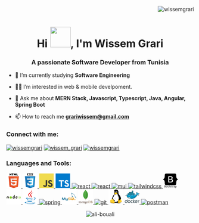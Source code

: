 <p align="right"> <img src="https://komarev.com/ghpvc/?username=wissemgrari&label=Profile%20views&color=0e75b6&style=flat" alt="wissemgrari" /> </p>
<h1 align="center">Hi <img src="https://github.com/mitul3737/mitul3737/blob/main/Wave.gif" height="55px" width="55px">, I'm Wissem Grari</h1>
<h3 align="center">A passionate Software Developer from Tunisia</h3>

- 🔭 I’m currently studying **Software Engineering**

- 👨‍💻 I’m interested in web & mobile develpoment.

- 💬 Ask me about **MERN Stack, Javascript, Typescript, Java, Angular, Spring Boot**

- 📫 How to reach me **grariwissem@gmail.com**


<h3 align="left">Connect with me:</h3>
<p align="left">
<a href="https://www.linkedin.com/in/wissemgrari/" target="blank"><img align="center" src="https://raw.githubusercontent.com/rahuldkjain/github-profile-readme-generator/master/src/images/icons/Social/linked-in-alt.svg" alt="wissemgrari" height="30" width="40" /></a>
<a href="https://www.instagram.com/wissem_grari/" target="blank"><img align="center" src="https://raw.githubusercontent.com/rahuldkjain/github-profile-readme-generator/master/src/images/icons/Social/instagram.svg" alt="wissem_grari" height="30" width="40" /></a>
<a href="https://twitter.com/wissemgrari" target="blank"><img align="center" src="https://raw.githubusercontent.com/rahuldkjain/github-profile-readme-generator/master/src/images/icons/Social/twitter.svg" alt="wissemgrari" height="30" width="40" /></a>
</p>

<h3 align="left">Languages and Tools:</h3>
<p align="left">
<a href="https://www.w3schools.com/html/" target="_blank" rel="noreferrer"> <img src="https://raw.githubusercontent.com/devicons/devicon/master/icons/html5/html5-original-wordmark.svg" alt="html5" width="40" height="40"/>
</a>
<a href="https://www.w3schools.com/css/" target="_blank" rel="noreferrer"> <img src="https://raw.githubusercontent.com/devicons/devicon/master/icons/css3/css3-original-wordmark.svg" alt="css3" width="40" height="40"/>
</a>
<a href="https://developer.mozilla.org/en-US/docs/Web/JavaScript" target="_blank" rel="noreferrer"> <img src="https://raw.githubusercontent.com/devicons/devicon/master/icons/javascript/javascript-original.svg" alt="js" width="40" height="40"/>
</a>
<a href="https://www.typescriptlang.org/" target="_blank" rel="noreferrer"> <img src="https://raw.githubusercontent.com/devicons/devicon/master/icons/typescript/typescript-original.svg" alt="typescript" width="40" height="40"/>
</a>
<a href="https://react.dev/" target="_blank" rel="noreferrer">
<img src="https://www.svgrepo.com/show/374032/reactjs.svg" alt="react" width="40" height="40"/>
</a>
<a href="https://angular.io/" target="_blank" rel="noreferrer">
<img src="https://angular.io/assets/images/logos/angular/angular.svg" alt="react" width="40" height="40"/>
</a>
<a href="https://mui.com/" target="_blank" rel="noreferrer">
<img src="https://www.svgrepo.com/show/354048/material-ui.svg" alt="mui" width="40" height="40"/>
</a>
<a href="https://tailwindcss.com/" target="_blank" rel="noreferrer">
<img src="https://www.svgrepo.com/show/354431/tailwindcss-icon.svg" alt="tailwindcss" width="40" height="40"/>
</a>
<a href="https://getbootstrap.com" target="_blank" rel="noreferrer">
<img src="https://raw.githubusercontent.com/devicons/devicon/master/icons/bootstrap/bootstrap-plain-wordmark.svg" alt="bootstrap" width="40" height="40"/>
</a>
<a href="https://nodejs.org" target="_blank" rel="noreferrer">
<img src="https://raw.githubusercontent.com/devicons/devicon/master/icons/nodejs/nodejs-original-wordmark.svg" alt="nodejs" width="40" height="40"/>
</a>
<a href="https://www.java.com" target="_blank" rel="noreferrer">
<img src="https://raw.githubusercontent.com/devicons/devicon/master/icons/java/java-original.svg" alt="java" width="40" height="40"/>
</a>
<a href="https://spring.io/projects/spring-boot" target="_blank" rel="noreferrer">
<img src="https://www.vectorlogo.zone/logos/springio/springio-icon.svg" alt="spring" width="40" height="40"/>
</a>
<a href="https://www.mysql.com/" target="_blank" rel="noreferrer">
<img src="https://raw.githubusercontent.com/devicons/devicon/master/icons/mysql/mysql-original-wordmark.svg" alt="mysql" width="40" height="40"/>
</a>
<a href="https://www.mongodb.com/" target="_blank" rel="noreferrer">
<img src="https://raw.githubusercontent.com/devicons/devicon/master/icons/mongodb/mongodb-original-wordmark.svg" alt="mongodb" width="40" height="40"/>
</a>
<a href="https://git-scm.com/" target="_blank" rel="noreferrer">
<img src="https://www.vectorlogo.zone/logos/git-scm/git-scm-icon.svg" alt="git" width="40" height="40"/>
</a>
<a href="https://www.linux.org/" target="_blank" rel="noreferrer">
<img src="https://raw.githubusercontent.com/devicons/devicon/master/icons/linux/linux-original.svg" alt="linux" width="40" height="40"/>
</a>
<a href="https://www.docker.com/" target="_blank" rel="noreferrer">
<img src="https://raw.githubusercontent.com/devicons/devicon/master/icons/docker/docker-original-wordmark.svg" alt="docker" width="40" height="40"/> </a>
<a href="https://postman.com" target="_blank" rel="noreferrer">
<img src="https://www.vectorlogo.zone/logos/getpostman/getpostman-icon.svg" alt="postman" width="40" height="40"/> </a>

<p style="text-align: center;"><img style="margin-top: 30" align="center" src="https://github-readme-streak-stats.herokuapp.com?user=wissemgrari&theme=github-dark-blue" alt="ali-bouali" /></p>
